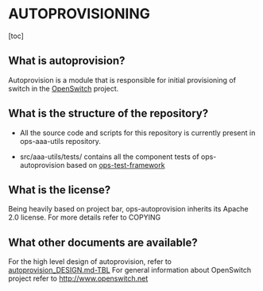 # AUTOPROVISIONING
[toc]


## What is autoprovision?
Autoprovision is a module that is responsible for initial provisioning of switch in the [OpenSwitch](http://www.openswitch.net) project.

## What is the structure of the repository?
* All the source code and scripts for this repository is currently present in ops-aaa-utils repository.

* src/aaa-utils/tests/ contains all the component tests of ops-autoprovision based on [ops-test-framework](http://git.openswitch.net/openswitch/ops-test-framework)

## What is the license?
Being heavily based on project bar, ops-autoprovision inherits its Apache 2.0 license. For more details refer to COPYING

## What other documents are available?
For the high level design of autoprovision, refer to [autoprovision_DESIGN.md-TBL](DESIGN.md)
For general information about OpenSwitch project refer to http://www.openswitch.net
